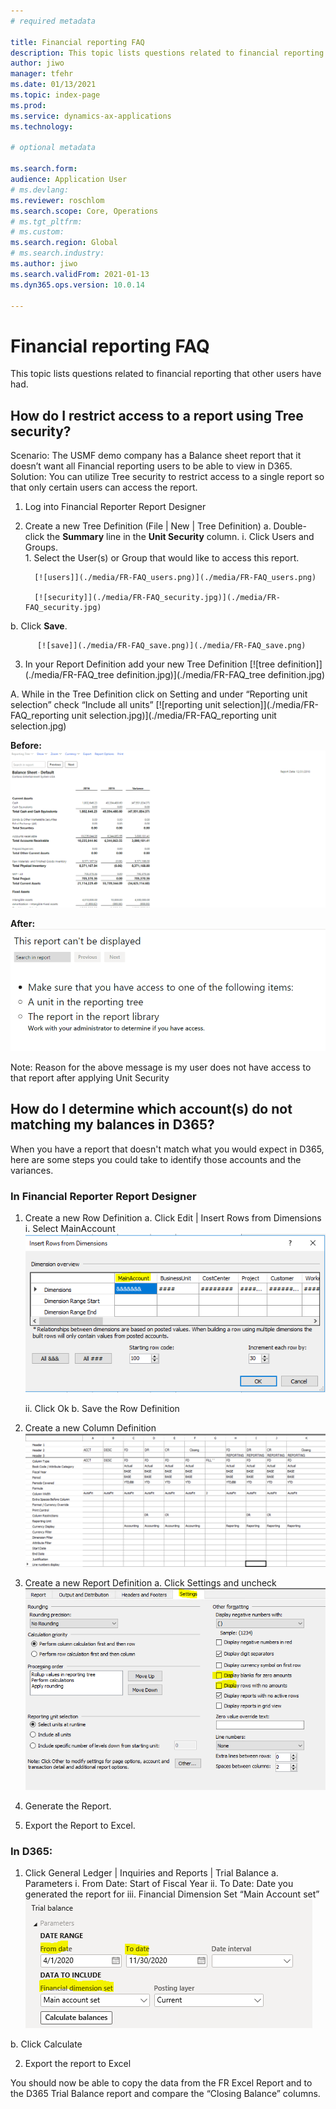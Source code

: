 ```yaml
---
# required metadata

title: Financial reporting FAQ 
description: This topic lists questions related to financial reporting that other users have had. 
author: jiwo
manager: tfehr
ms.date: 01/13/2021
ms.topic: index-page
ms.prod: 
ms.service: dynamics-ax-applications
ms.technology: 

# optional metadata

ms.search.form: 
audience: Application User
# ms.devlang: 
ms.reviewer: roschlom
ms.search.scope: Core, Operations
# ms.tgt_pltfrm: 
# ms.custom: 
ms.search.region: Global 
# ms.search.industry: 
ms.author: jiwo
ms.search.validFrom: 2021-01-13
ms.dyn365.ops.version: 10.0.14

---
```


# Financial reporting FAQ 

This topic lists questions related to financial reporting that other users have had. 


## How do I restrict access to a report using Tree security?

Scenario: The USMF demo company has a Balance sheet report that it doesn’t want all Financial reporting users to be able to view in D365. 
Solution: You can utilize Tree security to restrict access to a single report so that only certain users can access the report. 

1.	Log into Financial Reporter Report Designer

2.	Create a new Tree Definition (File | New | Tree Definition)
  a.	Double-click the **Summary** line in the **Unit Security** column.
      i.	Click Users and Groups.  
          1.	Select the User(s) or Group that would like to access this report. 
                    
          [![users]](./media/FR-FAQ_users.png)](./media/FR-FAQ_users.png)

          [![security]](./media/FR-FAQ_security.jpg)](./media/FR-FAQ_security.jpg)

  b.	Click **Save**.
  
          [![save]](./media/FR-FAQ_save.png)](./media/FR-FAQ_save.png)

3.	In your Report Definition add your new Tree Definition
          [![tree definition]](./media/FR-FAQ_tree definition.jpg)](./media/FR-FAQ_tree definition.jpg)

A.	While in the Tree Definition click on Setting and under “Reporting unit selection” check “Include all units”
          [![reporting unit selection]](./media/FR-FAQ_reporting unit selection.jpg)](./media/FR-FAQ_reporting unit selection.jpg)

**Before:**
          [![before](./media/FR-FAQ_before.png)](./media/FR-FAQ_before.png)

**After:**
          [![after](./media/FR-FAQ_after.png)](./media/FR-FAQ_after.png)

Note: Reason for the above message is my user does not have access to that report after applying Unit Security



## How do I determine which account(s) do not matching my balances in D365?

When you have a report that doesn't match what you would expect in D365, here are some steps you could take to identify those accounts and the variances. 

### In Financial Reporter Report Designer

1.	Create a new Row Definition 
  a.	Click Edit | Insert Rows from Dimensions 
    i.	Select MainAccount
        [![FR-FAQ_selectmain_](./media/FR-FAQ_selectmain_.png)](./media/FR-FAQ_selectmain_.png)
    
    ii.	Click Ok
  b.	Save the Row Definition

2.	Create a new Column Definition
        [![FR-FAQ_column](./media/FR-FAQ_column.png)](./media/FR-FAQ_column.png)

3.	Create a new Report Definition
  a.	Click Settings and uncheck 
      [![FR-FAQ_settings](./media/FR-FAQ_settings.png)](./media/FR-FAQ_settings.png)
   
4.	Generate the Report. 

5.	Export the Report to Excel.

### In D365: 
1.	Click General Ledger | Inquiries and Reports | Trial Balance
  a.	Parameters
    i.	From Date: Start of Fiscal Year
    ii.	To Date: Date you generated the report for
    iii.	Financial Dimension Set “Main Account set”
       [![FR-FAQ_mainacct](./media/FR-FAQ_mainacct.png)](./media/FR-FAQ_mainacct.png)
      
  b.	Click Calculate

2.	Export the report to Excel

You should now be able to copy the data from the FR Excel Report and to the D365 Trial Balance report and compare the “Closing Balance” columns.
